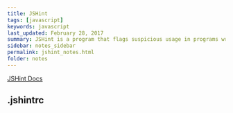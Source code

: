 ```yaml
---
title: JSHint 
tags: [javascript]
keywords: javascript 
last_updated: February 28, 2017
summary: JSHint is a program that flags suspicious usage in programs written in JavaScript. The core project consists of a library itself as well as a CLI program distributed as a Node module. 
sidebar: notes_sidebar
permalink: jshint_notes.html
folder: notes 
---
```


[JSHint Docs](http://jshint.com/docs/)

## .jshintrc 

